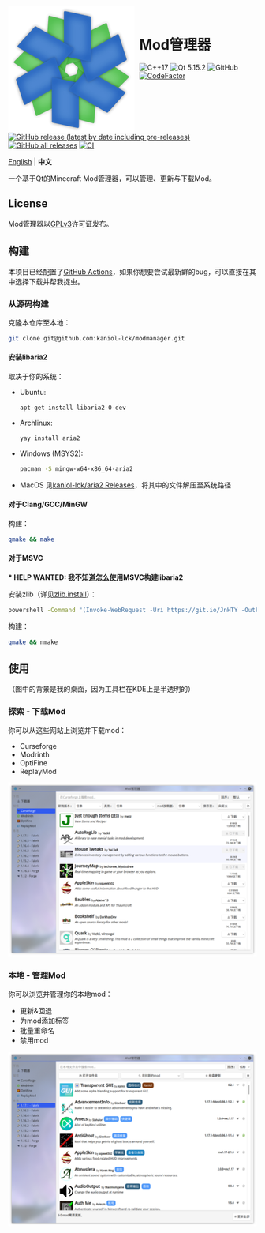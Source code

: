 <img width="256" height="256" align="left" style="float: left; margin: 0 10px 0 0;" src="images/modmanager.png" alt="modmanager.png"/><br />

<h1>Mod管理器</h1>

![C++17](https://img.shields.io/badge/C%2B%2B-17-%2300599C) ![Qt 5.15.2](https://img.shields.io/badge/Qt-5.15.2-%2341CD52) ![GitHub](https://img.shields.io/github/license/kaniol-lck/modmanager) [![CodeFactor](https://www.codefactor.io/repository/github/kaniol-lck/modmanager/badge)](https://www.codefactor.io/repository/github/kaniol-lck/modmanager)  [![GitHub release (latest by date including pre-releases)](https://img.shields.io/github/v/release/kaniol-lck/modmanager?include_prereleases)](Changelog.md) [![GitHub all releases](https://img.shields.io/github/downloads/kaniol-lck/modmanager/total)](https://github.com/kaniol-lck/modmanager/releases) [![CI](https://github.com/kaniol-lck/modmanager/actions/workflows/ci.yml/badge.svg?event)](https://github.com/kaniol-lck/modmanager/actions/workflows/ci.yml)

[English](README.md) | **中文**

一个基于Qt的Minecraft Mod管理器，可以管理、更新与下载Mod。

## License

Mod管理器以[GPLv3](LICENSE)许可证发布。

## 构建

本项目已经配置了[GitHub Actions](https://github.com/kaniol-lck/modmanager/actions)，如果你想要尝试最新鲜的bug，可以直接在其中选择下载并帮我捉虫。

### 从源码构建

克隆本仓库至本地：

```bash
git clone git@github.com:kaniol-lck/modmanager.git
```

#### 安装libaria2

取决于你的系统：

- Ubuntu:

  ```sh
  apt-get install libaria2-0-dev
  ```

- Archlinux:

  ```sh
  yay install aria2
  ```

- Windows (MSYS2):

  ```sh
  pacman -S mingw-w64-x86_64-aria2
  ```

- MacOS
  见[kaniol-lck/aria2 Releases](https://github.com/kaniol-lck/aria2/releases)，将其中的文件解压至系统路径

#### 对于Clang/GCC/MinGW

构建：

```bash
qmake && make
```

#### 对于MSVC

**\* HELP WANTED: 我不知道怎么使用MSVC构建libaria2**

安装zlib（详见[zlib.install](https://github.com/horta/zlib.install)）：

```bash
powershell -Command "(Invoke-WebRequest -Uri https://git.io/JnHTY -OutFile install_zlib.bat)"; ./install_zlib.bat; del install_zlib.bat
```

构建：

```bash
qmake && nmake
```

## 使用

（图中的背景是我的桌面，因为工具栏在KDE上是半透明的）

### 探索 - 下载Mod

你可以从这些网站上浏览并下载mod：

- Curseforge
- Modrinth
- OptiFine
- ReplayMod

![curseforge_browser](images/curseforge_browser_zh.png)

### 本地 - 管理Mod

你可以浏览并管理你的本地mod：

- 更新&回退
- 为mod添加标签
- 批量重命名
- 禁用mod

![local_browser](images/local_browser_zh.png)